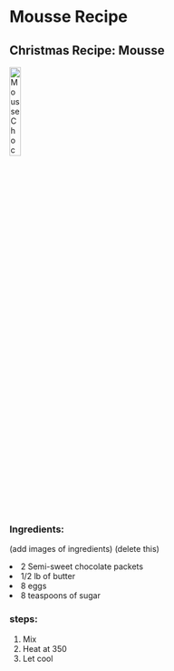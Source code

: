 <h1> Mousse Recipe </h1> 
<h2> Christmas Recipe: Mousse </h2> 

<img  src=https://www.onceuponachef.com/images/2019/04/Chocolate-Mousse-760x950.jpg
      title="Mousse Chocolate"
      width="20%"
      length="20%" />
      
<h3> Ingredients: </h3> 

(add images of ingredients) (delete this) 

<u1>
    <li>2 Semi-sweet chocolate packets</li>
    <li>1/2 lb of butter</li>
    <li>8 eggs</li>
    <li>8 teaspoons of sugar</li>
</ul>


<h3> steps: </h3>

<ol>
  <li>Mix</li>
  <li>Heat at 350</li>
  <li>Let cool</li>
</ol>

      

      
